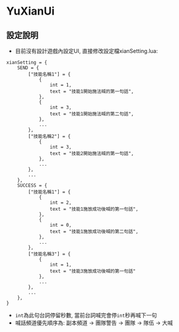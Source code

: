 # YuXianUi

## 設定說明
* 目前沒有設計遊戲內設定UI, 直接修改設定檔xianSetting.lua:


```
xianSetting = {
    SEND = {
        ["技能名稱1"] = {
            {
                int = 1,
                text = "技能1開始施法喊的第一句話",
            },
            {
                int = 3,
                text = "技能1開始施法喊的第二句話",
            },
            ...
        },
        ["技能名稱2"] = {
            {
                int = 3,
                text = "技能2開始施法喊的第一句話",
            },
            ...
        },
        ...
    },
    SUCCESS = {
        ["技能名稱1"] = {
            {
                int = 2,
                text = "技能1施放成功後喊的第一句話",
            },
            {
                int = 0,
                text = "技能1施放成功後喊的第二句話",
            },
            ...
        },
        ["技能名稱3"] = {
            {
                int = 1,
                text = "技能3施放成功後喊的第一句話"
            },
            ...
        },
        ...
    },
}
```
* `int`為此句台詞停留秒數, 當前台詞喊完會停`int`秒再喊下一句
* 喊話頻道優先順序為: 副本頻道 -> 團隊警告 -> 團隊 -> 隊伍 -> 大喊